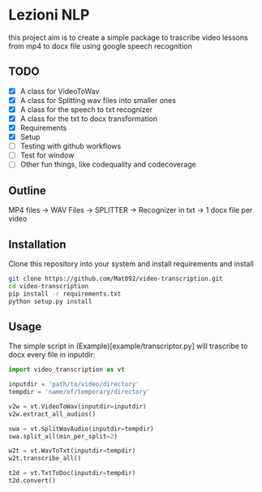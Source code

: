 # Lezioni NLP

this project aim is to create a simple package to trascribe video lessons from mp4 to docx file using google speech recognition

## TODO

- [x] A class for VideoToWav
- [x] A class for Splitting wav files into smaller ones
- [x] A class for the speech to txt recognizer
- [x] A class for the txt to docx transformation
- [x] Requirements
- [x] Setup
- [ ] Testing with github workflows
- [ ] Test for window
- [ ] Other fun things, like codequality and codecoverage

## Outline

MP4 files -> WAV Files -> SPLITTER -> Recognizer in txt -> 1 docx file per video

## Installation

Clone this repository into your system and install requirements and install

```bash
git clone https://github.com/Mat092/video-transcription.git
cd video-transcription
pip install -r requirements.txt
python setup.py install
```

## Usage

The simple script in (Example)[example/transcriptor.py] will trascribe to docx every file in inputdir:

```python
import video_transcription as vt

inputdir = 'path/to/video/directory'
tempdir = 'name/of/temporary/directory'

v2w = vt.VideoToWav(inputdir=inputdir)
v2w.extract_all_audios()

swa = vt.SplitWavAudio(inputdir=tempdir)
swa.split_all(min_per_split=2)

w2t = vt.WavToTxt(inputdir=tempdir)
w2t.transcribe_all()

t2d = vt.TxtToDoc(inputdir=tempdir)
t2d.convert()

```
